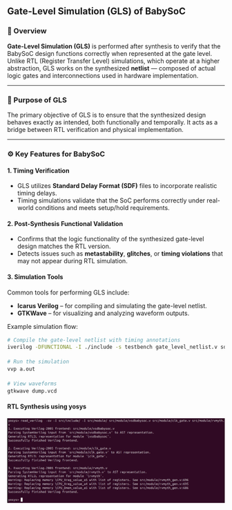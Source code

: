 ## Gate-Level Simulation (GLS) of BabySoC

### 🧩 Overview
**Gate-Level Simulation (GLS)** is performed after synthesis to verify that the BabySoC design functions correctly when represented at the gate level. Unlike RTL (Register Transfer Level) simulations, which operate at a higher abstraction, GLS works on the synthesized **netlist** — composed of actual logic gates and interconnections used in hardware implementation.

---

### 🎯 Purpose of GLS
The primary objective of GLS is to ensure that the synthesized design behaves exactly as intended, both functionally and temporally. It acts as a bridge between RTL verification and physical implementation.

---

### ⚙️ Key Features for BabySoC

#### 1. Timing Verification
- GLS utilizes **Standard Delay Format (SDF)** files to incorporate realistic timing delays.
- Timing simulations validate that the SoC performs correctly under real-world conditions and meets setup/hold requirements.

#### 2. Post-Synthesis Functional Validation
- Confirms that the logic functionality of the synthesized gate-level design matches the RTL version.
- Detects issues such as **metastability**, **glitches**, or **timing violations** that may not appear during RTL simulation.

#### 3. Simulation Tools
Common tools for performing GLS include:
- **Icarus Verilog** – for compiling and simulating the gate-level netlist.
- **GTKWave** – for visualizing and analyzing waveform outputs.

Example simulation flow:
```bash
# Compile the gate-level netlist with timing annotations
iverilog -DFUNCTIONAL -I ./include -s testbench gate_level_netlist.v sdf_annotation.sdf

# Run the simulation
vvp a.out

# View waveforms
gtkwave dump.vcd
```
#### RTL Synthesis using yosys 
![pre synth command](code_post.png)
